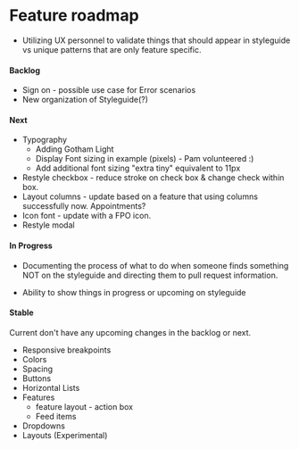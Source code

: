 # Feature roadmap

* Utilizing UX personnel to validate things that should appear in styleguide vs unique patterns that are only feature specific.

#### Backlog

* Sign on - possible use case for Error scenarios
* New organization of Styleguide(?)

#### Next

* Typography
	* Adding Gotham Light
	* Display Font sizing in example (pixels) - Pam volunteered :)
	* Add additional font sizing "extra tiny" equivalent to 11px
* Restyle checkbox - reduce stroke on check box & change check within box.
* Layout columns - update based on a feature that using columns successfully now. Appointments?
* Icon font - update with a FPO icon.
* Restyle modal


#### In Progress
* Documenting the process of what to do when someone finds something NOT on the styleguide and directing them to pull request information.

* Ability to show things in progress or upcoming on styleguide

#### Stable
Current don't have any upcoming changes in the backlog or next.

* Responsive breakpoints
* Colors
* Spacing
* Buttons
* Horizontal Lists
* Features
	* feature layout - action box
	* Feed items
* Dropdowns
* Layouts (Experimental)